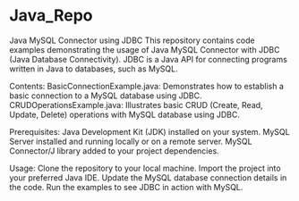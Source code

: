 # Java_Repo

Java MySQL Connector using JDBC
This repository contains code examples demonstrating the usage of Java MySQL Connector with JDBC (Java Database Connectivity). 
JDBC is a Java API for connecting programs written in Java to databases, such as MySQL.

Contents:
BasicConnectionExample.java: Demonstrates how to establish a basic connection to a MySQL database using JDBC.
CRUDOperationsExample.java: Illustrates basic CRUD (Create, Read, Update, Delete) operations with MySQL database using JDBC.

Prerequisites:
Java Development Kit (JDK) installed on your system.
MySQL Server installed and running locally or on a remote server.
MySQL Connector/J library added to your project dependencies.

Usage:
Clone the repository to your local machine.
Import the project into your preferred Java IDE.
Update the MySQL database connection details in the code.
Run the examples to see JDBC in action with MySQL.
